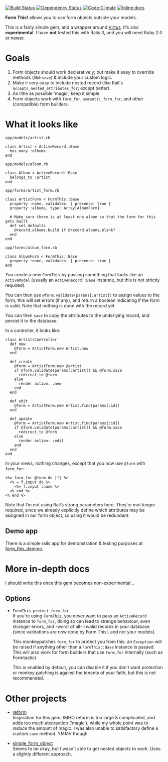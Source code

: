 [![Build Status](https://travis-ci.org/bluerail/form_this.svg)](https://travis-ci.org/bluerail/form_this)
[![Dependency Status](https://gemnasium.com/bluerail/form_this.svg)](https://gemnasium.com/bluerail/form_this)
[![Code Climate](https://codeclimate.com/github/bluerail/form_this/badges/gpa.svg)](https://codeclimate.com/github/bluerail/form_this)
[![Inline docs](http://inch-ci.org/github/bluerail/form_this.svg?branch=master)](http://inch-ci.org/github/bluerail/form_this)

**Form This!** allows you to use form objects outside your models.

This is a fairly simple gem, and a wrapper around
[Virtus](https://github.com/solnic/virtus). It’s also **experimental**. I have
**not** tested this with Rails 3, and you will need Ruby 2.0 or newer.


Goals
=====
1. Form objects should work declaratively; but make it easy to override methods
   (like `save`) & include your custom logic.
1. Make it very easy to include nested record (like Rail's
   `accepts_nested_attributes_for`; except better).
1. As little as possible ‘magic’; keep it simple.
1. Form objects work with `form_for`, `semantic_form_for`, and other
   (compatible) form builders.


What it looks like
==================

`app/models/artist.rb`

    class Artist < ActiveRecord::Base
      has_many :albums
    end

`app/models/album.rb`

    class Album < ActiveRecord::Base
      belongs_to :artist
    end

`app/forms/artist_form.rb`

    class ArtistForm < FormThis::Base
      property :name, validates: { presence: true }
      property :albums, type: Array[AlbumForm]

      # Make sure there is at least one album so that the form for this gets built
      def set_defaults
        @record.albums.build if @record.albums.blank?
      end
    end

`app/forms/album_form.rb`

    class AlbumForm < FormThis::Base
      property :name, validates: { presence: true }
    end

You create a new `FormThis` by passing something that looks like an
`ActiveModel` (usually an `ActiveRecord::Base` instance, but this is not
strictly required).

You can then use `@form.validate(params[:artist])` to assign values to the form,
this will set errors (if any), and return a boolean indicating if the form is
valid. Note that nothing is done with the record yet.

You can then `save` to copy the attributes to the underlying record, and persist
it to the database.

In a controller, it looks like:

    class ArtistsController
      def new
        @form = ArtistForm.new Artist.new
      end

      def create
        @form = ArtistForm.new @artist
        if @form.validate(params[:artist]) && @form.save
          redirect_to @form
        else
          render action: :new
        end
      end

      def edit
        @form = ArtistForm.new Artist.find(params[:id])
      end

      def update
        @form = ArtistForm.new Artist.find(params[:id])
        if @form.validate(params[:artist]) && @form.save
          redirect_to @form
        else
          render action: :edit
        end
      end
    end


In your views, nothing changes, except that you now use `@form` with `form_for`:

    <%= form_for @form do |f| %>
      <% = f.input do %>
        <%= f.input :name %>
      <% end %>
    <% end %>


Note that I’m not using Rail’s strong parameters here. They’re mot longer
required, since we already explicitly define which attributes may be assigned in
our form object, so using it would be redundant.


Demo app
--------
There is a simple rails app for demonstration & testing purposes at
[form_this_demmo](https://github.com/bluerail/form_this_demo).


More in-depth docs
==================
I should write this once this gem becomes non-experimental...


Options
-------
- `FormThis.protect_form_for`  
  If you're using `FormThis`, you never want to pass an `ActiveRecord` instance
  to `form_for`, doing so can lead to strange behaviour, even stranger errors,
  and -worst of all- invalid records in your database (since validations are now
  done by Form This!, and not your models).

  This monkeypatches `form_for` to protect you from this; an `Exception` will be
  raised if anything other than a `FormThis::Base` instance is passed. This will
  also work for form builders that use `form_for` internally (such as
  Formtastic).

  This is enabled by default, you can disable it if you don’t want protection or
  monkey patching is against the tenants of your faith, but this is not
  recommended.


Other projects
==============
- [reform](https://github.com/apotonick/reform)  
  Inspiration for this gem; IMHO reform is too large & complicated, and adds too
  much abstraction (‘magic’), while my whole point was to *reduce* the amount of
  magic. I was also unable to satisfactory define a custom `save` method. YMMV
  though.

- [simple_form_object](https://github.com/reinteractive-open/simple_form_object)  
  Seems to be okay, but I wasn’t able to get nested objects to work. Uses a
  slightly different approach.
